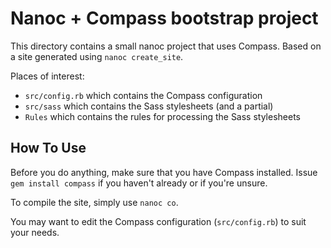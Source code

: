 Nanoc + Compass bootstrap project
=================================

This directory contains a small nanoc project that uses Compass. Based on a site generated using `nanoc create_site`.

Places of interest:

* `src/config.rb` which contains the Compass configuration
* `src/sass` which contains the Sass stylesheets (and a partial)
* `Rules` which contains the rules for processing the Sass stylesheets

How To Use
----------

Before you do anything, make sure that you have Compass installed. Issue `gem install compass` if you haven't already or if you're unsure.

To compile the site, simply use `nanoc co`.

You may want to edit the Compass configuration (`src/config.rb`) to suit your needs.
